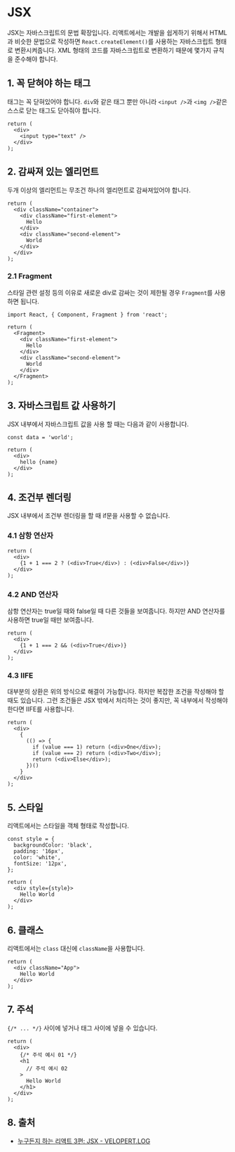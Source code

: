 # JSX

JSX는 자바스크립트의 문법 확장입니다. 리액트에서는 개발을 쉽게하기 위해서 HTML과 비슷한 문법으로 작성하면 `React.createElement()`를 사용하는 자바스크립트 형태로 변환시켜줍니다. XML 형태의 코드를 자바스크립트로 변환하기 때문에 몇가지 규칙을 준수해야 합니다.

## 1. 꼭 닫혀야 하는 태그

태그는 꼭 닫혀있어야 합니다. `div`와 같은 태그 뿐만 아니라 `<input />`과 `<img />`같은 스스로 닫는 태그도 닫아줘야 합니다.

```JSX
return (
  <div>
    <input type="text" />
  </div>
);
```

## 2. 감싸져 있는 엘리먼트

두개 이상의 엘리먼트는 무조건 하나의 엘리먼트로 감싸져있어야 합니다.

```JSX
return (
  <div className="container">
    <div className="first-element">
      Hello
    </div>
    <div className="second-element">
      World
    </div>
  </div>
);
```

### 2.1 Fragment

스타일 관련 설정 등의 이유로 새로운 div로 감싸는 것이 제한될 경우 `Fragment`를 사용하면 됩니다.

```JSX
import React, { Component, Fragment } from 'react';
```

```JSX
return (
  <Fragment>
    <div className="first-element">
      Hello
    </div>
    <div className="second-element">
      World
    </div>
  </Fragment>
);
```

## 3. 자바스크립트 값 사용하기

JSX 내부에서 자바스크립트 값을 사용 할 때는 다음과 같이 사용합니다.

```JSX
const data = 'world';

return (
  <div>
    hello {name}
  </div>
);
```

## 4. 조건부 렌더링

JSX 내부에서 조건부 렌더링을 할 때 if문을 사용할 수 없습니다.

### 4.1 삼항 연산자

```JSX
return (
  <div>
    {1 + 1 === 2 ? (<div>True</div>) : (<div>False</div>)}
  </div>
);
```

### 4.2 AND 연산자

삼항 연산자는 true일 때와 false일 때 다른 것들을 보여줍니다. 하지만 AND 연산자를 사용하면 true일 때만 보여줍니다.

```JSX
return (
  <div>
    {1 + 1 === 2 && (<div>True</div>)}
  </div>
);
```

### 4.3 IIFE

대부분의 상환은 위의 방식으로 해결이 가능합니다. 하지만 복잡한 조건을 작성해야 할 때도 있습니다. 그런 조건들은 JSX 밖에서 처리하는 것이 좋지만, 꼭 내부에서 작성해야 한다면 IIFE를 사용합니다.

```JSX
return (
  <div>
    {
      (() => {
        if (value === 1) return (<div>One</div>);
        if (value === 2) return (<div>Two</div>);
        return (<div>Else</div>);
      })()
    }
  </div>
);
```

## 5. 스타일

리액트에서는 스타일을 객체 형태로 작성합니다.

```JSX
const style = {
  backgroundColor: 'black',
  padding: '16px',
  color: 'white',
  fontSize: '12px',
};

return (
  <div style={style}>
    Hello World
  </div>
);
```

## 6. 클래스

리액트에서는 `class` 대신에 `className`을 사용합니다.

```JSX
return (
  <div className="App">
    Hello World
  </div>
);
```

## 7. 주석

`{/* ... */}` 사이에 넣거나 태그 사이에 넣을 수 있습니다.

```JSX
return (
  <div>
    {/* 주석 예시 01 */}
    <h1
      // 주석 예시 02
    >
      Hello World
    </h1>
  </div>
);
```

## 8. 출처

- [누구든지 하는 리액트 3편: JSX - VELOPERT.LOG](https://velopert.com/3626)

